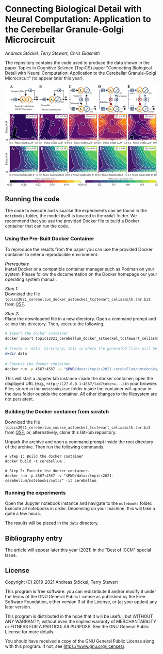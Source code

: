 # Connecting Biological Detail with Neural Computation: Application to the Cerebellar Granule-Golgi Microcircuit

*Andreas Stöckel, Terry Stewart, Chris Eliasmith*

The repository contains the code used to produce the data shown in the paper Topics in Cognitive Science (TopiCS) paper "Connecting Biological Detail with Neural Computation: Application to the Cerebellar Granule-Golgi Microcircuit" (to appear later this year).

![Header image showing some diagrams from the Paper](images/header.jpg)

## Running the code

The code to execute and visualise the experiments can be found in the `notebooks` folder, the model itself is located in the `model` folder.
We recommend that you use the provided Docker file to build a Docker container that can run the code.


### Using the Pre-Built Docker Container

To reproduce the results from the paper you can use the provided Docker container to enter a reproducible environment.

*Prerequisite*  
Install Docker or a compatible container manager such as Podman on your system. Please follow the documentation on the Docker homepage our your operating system manual.

*Step 1:*  
Download the file `topics2021_cerebellum_docker_astoeckel_tcstewart_celiasmith.tar.bz2` from [OSF](https://osf.io/fmpd2/files/).

*Step 2:*  
Place the downloaded file in a new directory. Open a command prompt and `cd` into this directory. Then, execute the following.
```sh
# Import the docker container
docker import topics2021_cerebellum_docker_astoeckel_tcstewart_celiasmith.tar.bz2 cerebellum

# Create a `data` directory; this is where the generated files will be stored.
mkdir data

# Execute the docker container.
docker run -p 4567:4567 -v "$PWD/data:/topics2021-cerebellum/notebooks/out:z" -it cerebellum /topics2021-cerebellum/run.sh
```
This will start a Jupyter lab instance inside the docker container; open the displayed URL (e.g., `http://127.0.0.1:4567/lab?token=...`) in your browser.
Files stored in the `notebooks/out` folder inside the container will appear in the `data` folder outside the container.
All other changes to the filesystem are not persistent.


### Building the Docker container from scratch

Download the file `topics2021_cerebellum_source_astoeckel_tcstewart_celiasmith.tar.bz2` from [OSF](https://osf.io/fmpd2/files/), or, alternatively, clone this GitHub repository.

Unpack the archive and open a command prompt inside the root directory of the archive. Then run the following commands.
```
# Step 1: Build the docker container
docker build -t cerebellum .

# Step 2: Execute the docker container.
docker run -p 4567:4567 -v "$PWD/data:/topics2021-cerebellum/notebooks/out:z" -it cerebellum
```


### Running the experiments

Open the Jupyter notebook instance and navigate to the `notebooks` folder.
Execute all notebooks in order. Depending on your machine, this will take a quite a few hours.

The results will be placed in the `data` directory.

## Bibliography entry

The article will appear later this year (2021) in the "Best of ICCM" special issue.

## License

Copyright (C) 2019-2021  Andreas Stöckel, Terry Stewart

This program is free software: you can redistribute it and/or modify
it under the terms of the GNU General Public License as published by
the Free Software Foundation, either version 3 of the License, or
(at your option) any later version.

This program is distributed in the hope that it will be useful,
but WITHOUT ANY WARRANTY; without even the implied warranty of
MERCHANTABILITY or FITNESS FOR A PARTICULAR PURPOSE.  See the
GNU General Public License for more details.

You should have received a copy of the GNU General Public License
along with this program.  If not, see <https://www.gnu.org/licenses/>.

